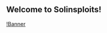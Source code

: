 ## Welcome to Solinsploits!
[!Banner](https://github.com/Solinsploits/Solinsploits/blob/main/assets/Solinsploits.png)
